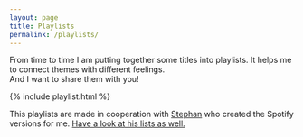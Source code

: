 ```yaml
---
layout: page
title: Playlists
permalink: /playlists/
---
```


From time to time I am putting together some titles into playlists. It helps me to connect themes with different feelings.  
And I want to share them with you!


{% include playlist.html %}


This playlists are made in cooperation with <a href="https://teabot.de" target="_blank">Stephan</a> who created the Spotify versions for me. <a href="https://music.teabot.de" target="_blank">Have a look at his lists as well.</a>
